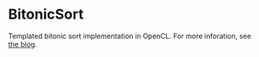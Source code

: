# BitonicSort

Templated bitonic sort implementation in OpenCL.
For more inforation, see [the blog](blog/BLOG.md).
